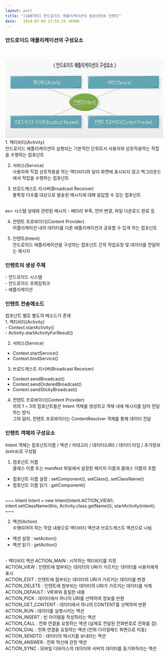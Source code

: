 ```yaml
---
layout: post
title: "[180703] 안드로이드 애플리케이션의 컴포넌트와 인텐트"
date:   2018-07-03 17:55:25 +0900
---
```


<h3>안드로이드 애플리케이션의 구성요소</h3>
<br>
<br>
<img src="/assets/images/compo.png" width="750" height="250">
<br>
1. 액티비티(Activity)<br>
안드로이드 애플리케이션이 실행되는 기본적인 단위로서 사용자와 상호작용하는 작업을 수행하는 컴포넌트<br>

2. 서비스(Service)<br>
사용자와 직접 상호작용을 하는 액티비티와 달리 화면에 표시되지 않고 백그라운드에서 작업을 수행하는 컴포넌트<br>

3. 브로드캐스트 리시버(Broadcast Receiver)<br>
불특정 다수를 대상으로 발송된 메시지에 대해 응답할 수 있는 컴포넌트
<br>
ex> 시스템 상태와 관련된 메시지 - 배터리 부족, 언어 변경, 파일 다운로드 완료 등<br>

4. 컨텐트 프로바이더(Content Provider)<br>
어플리케이션 내의 데이터를 다른 애플리케이션과 공유할 수 있게 하는 컴포넌트<br>

5. 인텐트(Intent)<br>
안드로이드 애플리케이션을 구성하는 컴포넌트 간의 작업요청 및 데이터를 전달하는 메시지

<h3>인텐트의 생성 주체</h3>
- 안드로이드 시스템<br>
- 안드로이드 프레임워크<br>
- 애플리케이션<br>

<h3>인텐트 전송메소드</h3>
컴포넌트 별로 별도의 메소드가 존재<br>
1. 액티비티(Activity)<br>
- Context.startActivity()<br>
- Activity.startActivityForResult()<br>

2. 서비스(Service)<br>
- Context.startService()<br>
- Context.bindService()<br>

3. 브로드캐스트 리시버(Broadcast Receiver)<br>
- Context.sendBroadcast()<br>
- Context.sendOrderedBroadcast()<br>
- Context.sendStickyBroadcast()<br>

4. 컨텐트 프로바이더(Content Provider)<br>
위의 1 ~ 3의 컴포넌트들은 Intent 객체를 생성하고 객체 내에 메시지를 담아 전달하는 방식 <br>
그와 달리, 컨텐트 프로바이더는 ContentResolver 객체를 통해 데이터 전달<br>

<h3>인텐트 객체의 구성요소</h3>
Intent 객체는 컴포넌트이름 / 액션 / 카테고리 / 데이터(URI) / 데이터 타입 / 추가정보(extra)로 구성됨<br>

1. 컴포넌트 이름<br>
클래스 이름 또는 manifest 파일에서 설정된 패키지 이름과 클래스 이름의 조합<br>
- 컴포넌트 이름 설정 : setComponent(), setClass(), setClassName()<br>
- 컴포넌트 이름 읽기 : getComponent()<br>
<br>
~~~
Intent intent = new Intent(Intent.ACTION_VIEW);
intent.setClassName(this, Activity.class.getName());
startActivity(intent);
~~~

2. 액션(Action)<br>
수행되어야 하는 작업 내용으로 액티비티 액션과 브로드캐스트 액션으로 나뉨<br>
- 액션 설정 : setAction()<br>
- 액션 읽기 : getAction()<br>
<br>
- 액티비티 액션
  ACTION_MAIN : 시작하는 액티비티를 지정<br>
  ACTION_VIEW : 인텐트에 첨부되는 데이터의 URI가 가르키는 데이터를 사용자에게 표시<br>
  ACTION_EDIT : 인텐트에 첨부되는 데이터의 URI가 가르키는 데이터를 변경<br>
  ACTION_DELETE : 인텐트에 첨부되는 데이터의 URI가 가르키는 데이터를 삭제<br>
  ACTION_DEFAULT : VIEW와 동일한 내용<br>
  ACTION_PICK : 데이터에서 하나의 URI를 선택하여 정보를 반환<br>
  ACTION_GET_CONTENT : 데이터에서 하나의 CONTENT를 선택하여 반환<br>
  ACTION_RUN : 데이터를 실행시키는 액션<br>
  ACTION_INSERT : 빈 아이템을 작성하라는 액션<br>
  ACTION_CALL : 전화 연결을 요청하는 액션 (실제로 전달된 전화번호로 전화를 검)<br>
  ACTION_DIAL : 전화 연결을 요청하는 액션 (전화 다이얼패드 화면으로 이동)<br>
  ACTION_SENDTO : 데이터의 메시지를 보내라는 액션<br>
  ACTION_ANSWER : 전화 착신에 관한 액션<br>
  ACTION_SYNC : 모바일 디바이스의 데이터와 서버의 데이터를 동기화하라는 액션<br>
